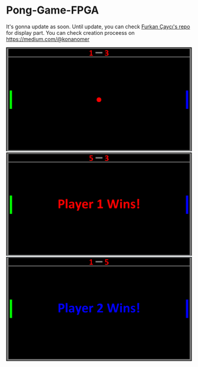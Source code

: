 # Pong-Game-FPGA

It's gonna update as soon. Until update, you can check [Furkan Çaycı's repo](https://github.com/fcayci/vhdl-display-simulator) for display part.
You can check creation proceess on https://medium.com/@konanomer

![GameplayScreen](https://github.com/OmerKonan/Pong-Game-FPGA/blob/master/img/GameplayScreen.png)
![Player1Wins](https://github.com/OmerKonan/Pong-Game-FPGA/blob/master/img/Player1Wins.png)
![Player2Wins](https://github.com/OmerKonan/Pong-Game-FPGA/blob/master/img/Player2Wins.png)

